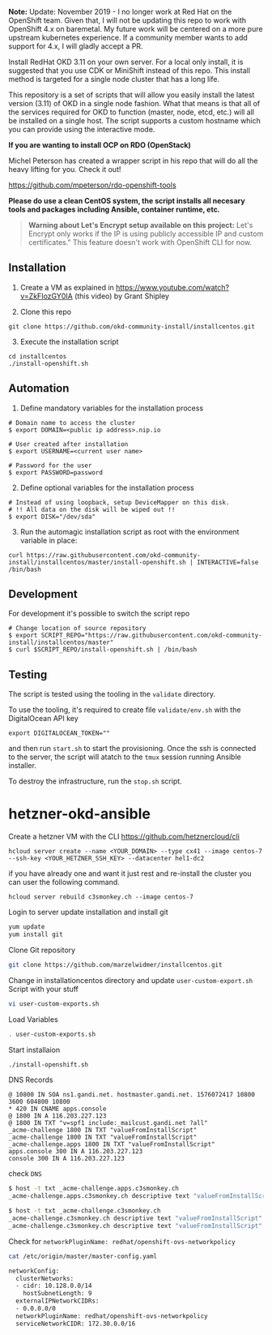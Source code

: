 **Note:** Update: November 2019 - I no longer work at Red Hat on the OpenShift team.  Given that, I will not be updating this repo to work with OpenShift 4.x on baremetal.  My future work will be centered on a more pure upstream kubernetes experience.  If a community member wants to add support for 4.x, I will gladly accept a PR.

Install RedHat OKD 3.11 on your own server.  For a local only install, it is suggested that you use CDK or MiniShift instead of this repo.  This install method is targeted for a single node cluster that has a long life.

This repository is a set of scripts that will allow you easily install the latest version (3.11) of OKD in a single node fashion.  What that means is that all of the services required for OKD to function (master, node, etcd, etc.) will all be installed on a single host.  The script supports a custom hostname which you can provide using the interactive mode.

**If you are wanting to install OCP on RDO (OpenStack)**

Michel Peterson has created a wrapper script in his repo that will do all the heavy lifting for you. Check it out!  

https://github.com/mpeterson/rdo-openshift-tools


**Please do use a clean CentOS system, the script installs all necesary tools and packages including Ansible, container runtime, etc.**

> **Warning about Let's Encrypt setup available on this project:**
> Let's Encrypt only works if the IP is using publicly accessible IP and custom certificates."
> This feature doesn't work with OpenShift CLI for now.

## Installation

1. Create a VM as explained in https://www.youtube.com/watch?v=ZkFIozGY0IA (this video) by Grant Shipley

2. Clone this repo

```
git clone https://github.com/okd-community-install/installcentos.git
```

3. Execute the installation script

```
cd installcentos
./install-openshift.sh
```

## Automation
1. Define mandatory variables for the installation process

```
# Domain name to access the cluster
$ export DOMAIN=<public ip address>.nip.io

# User created after installation
$ export USERNAME=<current user name>

# Password for the user
$ export PASSWORD=password
```

2. Define optional variables for the installation process

```
# Instead of using loopback, setup DeviceMapper on this disk.
# !! All data on the disk will be wiped out !!
$ export DISK="/dev/sda"
```

3. Run the automagic installation script as root with the environment variable in place:

```
curl https://raw.githubusercontent.com/okd-community-install/installcentos/master/install-openshift.sh | INTERACTIVE=false /bin/bash
```

## Development

For development it's possible to switch the script repo

```
# Change location of source repository
$ export SCRIPT_REPO="https://raw.githubusercontent.com/okd-community-install/installcentos/master"
$ curl $SCRIPT_REPO/install-openshift.sh | /bin/bash
```

## Testing

The script is tested using the tooling in the `validate` directory.

To use the tooling, it's required to create file `validate/env.sh` with the DigitalOcean API key

```
export DIGITALOCEAN_TOKEN=""
```

and then run `start.sh` to start the provisioning. Once the ssh is connected to the server, the
script will atatch to the `tmux` session running Ansible installer.

To destroy the infrastructure, run the `stop.sh` script.






# hetzner-okd-ansible
Create a hetzner VM with the CLI https://github.com/hetznercloud/cli

```
hcloud server create --name <YOUR_DOMAIN> --type cx41 --image centos-7 --ssh-key <YOUR_HETZNER_SSH_KEY> --datacenter hel1-dc2
```

if you have already one and want it just rest and re-install the cluster you can user the following command.
```
hcloud server rebuild c3smonkey.ch --image centos-7
```

Login to server update installation and install git
```bash
yum update
yum install git  
```
Clone Git repository
```bash
git clone https://github.com/marzelwidmer/installcentos.git
```
Change in installationcentos directory and update `user-custom-export.sh` Script with your stuff
```bash
vi user-custom-exports.sh
```

Load Variables
```bash
. user-custom-exports.sh
```
Start installaion
```bash
./install-openshift.sh
```

DNS Records
```
@ 10800 IN SOA ns1.gandi.net. hostmaster.gandi.net. 1576072417 10800 3600 604800 10800
* 420 IN CNAME apps.console
@ 1800 IN A 116.203.227.123
@ 1800 IN TXT "v=spf1 include:_mailcust.gandi.net ?all"
_acme-challenge 1800 IN TXT "valueFromInstallScript"
_acme-challenge 1800 IN TXT "valueFromInstallScript"
_acme-challenge.apps 1800 IN TXT "valueFromInstallScript"
apps.console 300 IN A 116.203.227.123
console 300 IN A 116.203.227.123
```

check `DNS`
```bash
$ host -t txt _acme-challenge.apps.c3smonkey.ch
_acme-challenge.apps.c3smonkey.ch descriptive text "valueFromInstallScript-U"

$ host -t txt _acme-challenge.c3smonkey.ch
_acme-challenge.c3smonkey.ch descriptive text "valueFromInstallScript"
_acme-challenge.c3smonkey.ch descriptive text "valueFromInstallScript"
```


Check for `networkPluginName: redhat/openshift-ovs-networkpolicy`
```bash
cat /etc/origin/master/master-config.yaml

networkConfig:
  clusterNetworks:
  - cidr: 10.128.0.0/14
    hostSubnetLength: 9
  externalIPNetworkCIDRs:
  - 0.0.0.0/0
  networkPluginName: redhat/openshift-ovs-networkpolicy
  serviceNetworkCIDR: 172.30.0.0/16
```


